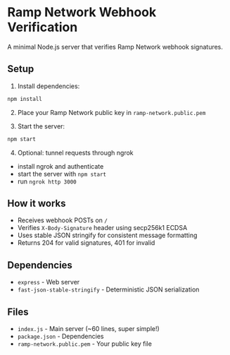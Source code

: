 # Ramp Network Webhook Verification

A minimal Node.js server that verifies Ramp Network webhook signatures.

## Setup

1. Install dependencies:
```bash
npm install
```

2. Place your Ramp Network public key in `ramp-network.public.pem`

3. Start the server:
```bash
npm start
```

4. Optional: tunnel requests through ngrok
- install ngrok and authenticate
- start the server with `npm start`
- run `ngrok http 3000`


## How it works

- Receives webhook POSTs on `/`
- Verifies `X-Body-Signature` header using secp256k1 ECDSA
- Uses stable JSON stringify for consistent message formatting
- Returns 204 for valid signatures, 401 for invalid

## Dependencies

- `express` - Web server
- `fast-json-stable-stringify` - Deterministic JSON serialization

## Files

- `index.js` - Main server (~60 lines, super simple!)
- `package.json` - Dependencies
- `ramp-network.public.pem` - Your public key file
